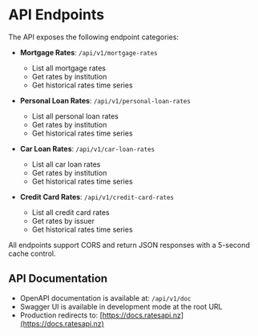 # API Endpoints

The API exposes the following endpoint categories:

- **Mortgage Rates**: `/api/v1/mortgage-rates`
  - List all mortgage rates
  - Get rates by institution
  - Get historical rates time series

- **Personal Loan Rates**: `/api/v1/personal-loan-rates`
  - List all personal loan rates
  - Get rates by institution
  - Get historical rates time series

- **Car Loan Rates**: `/api/v1/car-loan-rates`
  - List all car loan rates
  - Get rates by institution
  - Get historical rates time series

- **Credit Card Rates**: `/api/v1/credit-card-rates`
  - List all credit card rates
  - Get rates by issuer
  - Get historical rates time series

All endpoints support CORS and return JSON responses with a 5-second cache control.

## API Documentation

- OpenAPI documentation is available at: `/api/v1/doc`
- Swagger UI is available in development mode at the root URL
- Production redirects to: [https://docs.ratesapi.nz](https://docs.ratesapi.nz)